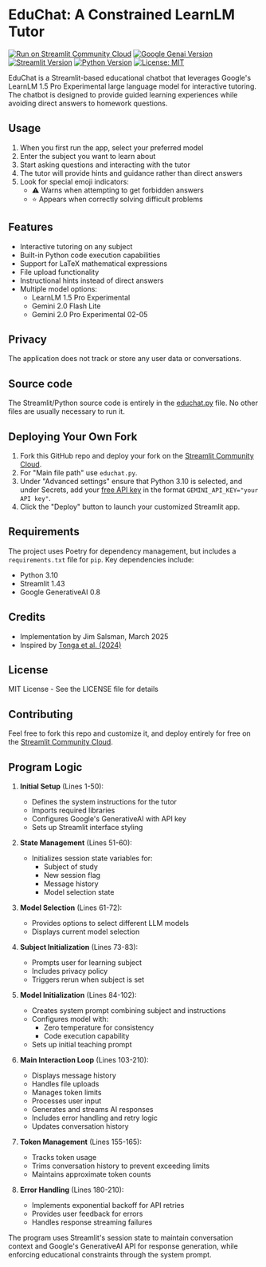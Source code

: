 
# EduChat: A Constrained LearnLM Tutor

[![Run on Streamlit Community Cloud](https://img.shields.io/badge/Run_on_Streamlit_Community_Cloud-darkgreen)](https://edu-chat.streamlit.app)
[![Google Genai Version](https://img.shields.io/badge/google--genai-0.8-blue)](https://googleapis.github.io/python-genai/)
[![Streamlit Version](https://img.shields.io/badge/sreamlit-1.43-blue)](https://streamlit.io/)
[![Python Version](https://img.shields.io/badge/python-3.10-blue.svg)](https://www.python.org/downloads/)
[![License: MIT](https://img.shields.io/badge/License-MIT-yellow.svg)](https://opensource.org/licenses/MIT)

EduChat is a Streamlit-based educational chatbot that leverages Google's LearnLM 1.5 Pro Experimental large language model for interactive tutoring. The chatbot is designed to provide guided learning experiences while avoiding direct answers to homework questions.

## Usage

1. When you first run the app, select your preferred model
2. Enter the subject you want to learn about
3. Start asking questions and interacting with the tutor
4. The tutor will provide hints and guidance rather than direct answers
5. Look for special emoji indicators:
   - ⚠️ Warns when attempting to get forbidden answers
   - ⭐ Appears when correctly solving difficult problems

## Features

- Interactive tutoring on any subject
- Built-in Python code execution capabilities
- Support for LaTeX mathematical expressions
- File upload functionality
- Instructional hints instead of direct answers
- Multiple model options:
  - LearnLM 1.5 Pro Experimental
  - Gemini 2.0 Flash Lite
  - Gemini 2.0 Pro Experimental 02-05

## Privacy

The application does not track or store any user data or conversations.

## Source code

The Streamlit/Python source code is entirely in the [educhat.py](educhat.py) file. No other files are usually necessary to run it.

## Deploying Your Own Fork

1. Fork this GitHub repo and deploy your fork on the [Streamlit Community Cloud](https://share.streamlit.io/).
2. For "Main file path" use `educhat.py`.
3. Under "Advanced settings" ensure that Python 3.10 is selected, and under Secrets, add your [free API key](https://aistudio.google.com/apikey) in the format `GEMINI_API_KEY="your API key"`.
4. Click the "Deploy" button to launch your customized Streamlit app.

## Requirements

The project uses Poetry for dependency management, but includes a `requirements.txt` file for `pip`. Key dependencies include:
- Python 3.10
- Streamlit 1.43
- Google GenerativeAI 0.8

## Credits

- Implementation by Jim Salsman, March 2025
- Inspired by [Tonga et al. (2024)](https://arxiv.org/abs/2411.03495)

## License

MIT License - See the LICENSE file for details

## Contributing

Feel free to fork this repo and customize it, and deploy entirely for free on the [Streamlit Community Cloud](https://share.streamlit.io/).

## Program Logic

1. **Initial Setup** (Lines 1-50):
   - Defines the system instructions for the tutor
   - Imports required libraries
   - Configures Google's GenerativeAI with API key
   - Sets up Streamlit interface styling

2. **State Management** (Lines 51-60):
   - Initializes session state variables for:
     - Subject of study
     - New session flag
     - Message history
     - Model selection state

3. **Model Selection** (Lines 61-72):
   - Provides options to select different LLM models
   - Displays current model selection

4. **Subject Initialization** (Lines 73-83):
   - Prompts user for learning subject
   - Includes privacy policy
   - Triggers rerun when subject is set

5. **Model Initialization** (Lines 84-102):
   - Creates system prompt combining subject and instructions
   - Configures model with:
     - Zero temperature for consistency
     - Code execution capability
   - Sets up initial teaching prompt

6. **Main Interaction Loop** (Lines 103-210):
   - Displays message history
   - Handles file uploads
   - Manages token limits
   - Processes user input
   - Generates and streams AI responses
   - Includes error handling and retry logic
   - Updates conversation history

7. **Token Management** (Lines 155-165):
   - Tracks token usage
   - Trims conversation history to prevent exceeding limits
   - Maintains approximate token counts

8. **Error Handling** (Lines 180-210):
   - Implements exponential backoff for API retries
   - Provides user feedback for errors
   - Handles response streaming failures

The program uses Streamlit's session state to maintain conversation context and Google's GenerativeAI API for response generation, while enforcing educational constraints through the system prompt.
